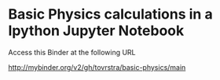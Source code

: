# Basic Physics calculations in a Ipython Jupyter Notebook

Access this Binder at the following URL

http://mybinder.org/v2/gh/tovrstra/basic-physics/main
